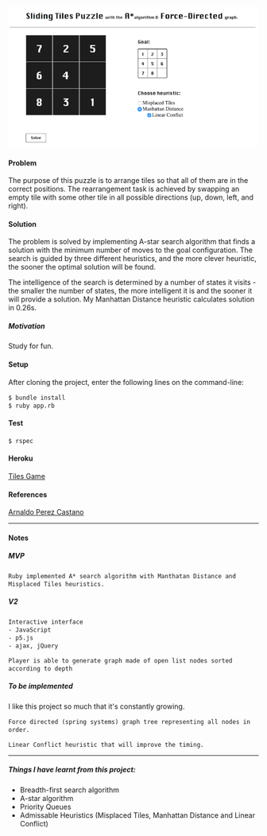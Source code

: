 <img width="846" alt="screenshot" src="public/img/screenshot1.png">

#### Problem
The purpose of this puzzle is to arrange tiles so that all of them are in the correct positions. The rearrangement task is achieved by swapping an empty tile with some other tile in all possible directions (up, down, left, and right).

#### Solution
The problem is solved by implementing A-star search algorithm that finds a solution with the minimum number of moves to the goal configuration. The search is guided by three different heuristics, and the more clever heuristic, the sooner the optimal solution will be found.

The intelligence of the search is determined by a number of states it visits - the smaller the number of states, the more intelligent it is and the sooner it will provide a solution.
My Manhattan Distance heuristic calculates solution in 0.26s.

##### Motivation
Study for fun.

#### Setup
After cloning the project, enter the following lines on the command-line:

```
$ bundle install
$ ruby app.rb
```
#### Test
```
$ rspec
```
#### Heroku
[Tiles Game](https://tiles-game.herokuapp.com/)

#### References

[Arnaldo Perez Castano](https://www.smashingmagazine.com/2016/02/javascript-ai-html-sliding-tiles-puzzle/)

----

#### Notes
##### MVP
```
Ruby implemented A* search algorithm with Manthatan Distance and Misplaced Tiles heuristics.
```
##### V2
```
Interactive interface
- JavaScript
- p5.js
- ajax, jQuery
```
```
Player is able to generate graph made of open list nodes sorted according to depth
```

##### To be implemented
I like this project so much that it's constantly growing.

```
Force directed (spring systems) graph tree representing all nodes in order.
```
```
Linear Conflict heuristic that will improve the timing.
```

----

##### Things I have learnt from this project:
- Breadth-first search algorithm
- A-star algorithm
- Priority Queues
- Admissable Heuristics (Misplaced Tiles, Manhattan Distance and Linear Conflict)
